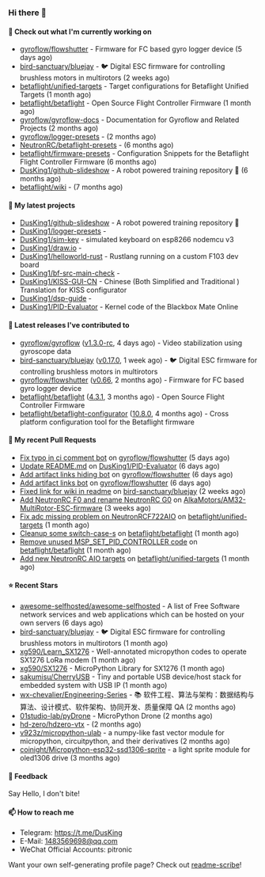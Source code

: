 ### Hi there 👋

#### 👷 Check out what I'm currently working on

- [gyroflow/flowshutter](https://github.com/gyroflow/flowshutter) - Firmware for FC based gyro logger device (5 days ago)
- [bird-sanctuary/bluejay](https://github.com/bird-sanctuary/bluejay) - :bird: Digital ESC firmware for controlling brushless motors in multirotors (2 weeks ago)
- [betaflight/unified-targets](https://github.com/betaflight/unified-targets) - Target configurations for Betaflight Unified Targets (1 month ago)
- [betaflight/betaflight](https://github.com/betaflight/betaflight) - Open Source Flight Controller Firmware (1 month ago)
- [gyroflow/gyroflow-docs](https://github.com/gyroflow/gyroflow-docs) - Documentation for Gyroflow and Related Projects (2 months ago)
- [gyroflow/logger-presets](https://github.com/gyroflow/logger-presets) -  (2 months ago)
- [NeutronRC/betaflight-presets](https://github.com/NeutronRC/betaflight-presets) -  (6 months ago)
- [betaflight/firmware-presets](https://github.com/betaflight/firmware-presets) - Configuration Snippets for the Betaflight Flight Controller Firmware (6 months ago)
- [DusKing1/github-slideshow](https://github.com/DusKing1/github-slideshow) - A robot powered training repository :robot: (6 months ago)
- [betaflight/wiki](https://github.com/betaflight/wiki) -  (7 months ago)

#### 🌱 My latest projects

- [DusKing1/github-slideshow](https://github.com/DusKing1/github-slideshow) - A robot powered training repository :robot:
- [DusKing1/logger-presets](https://github.com/DusKing1/logger-presets) - 
- [DusKing1/sim-key](https://github.com/DusKing1/sim-key) - simulated keyboard on esp8266 nodemcu v3
- [DusKing1/draw.io](https://github.com/DusKing1/draw.io) - 
- [DusKing1/helloworld-rust](https://github.com/DusKing1/helloworld-rust) - Rustlang running on a custom F103 dev board
- [DusKing1/bf-src-main-check](https://github.com/DusKing1/bf-src-main-check) - 
- [DusKing1/KISS-GUI-CN](https://github.com/DusKing1/KISS-GUI-CN) - Chinese (Both Simplified and Traditional ) Translation for KISS configurator
- [DusKing1/dsp-guide](https://github.com/DusKing1/dsp-guide) - 
- [DusKing1/PID-Evaluator](https://github.com/DusKing1/PID-Evaluator) - Kernel code of the Blackbox Mate Online

#### 🔭 Latest releases I've contributed to

- [gyroflow/gyroflow](https://github.com/gyroflow/gyroflow) ([v1.3.0-rc](https://github.com/gyroflow/gyroflow/releases/tag/v1.3.0-rc), 4 days ago) - Video stabilization using gyroscope data
- [bird-sanctuary/bluejay](https://github.com/bird-sanctuary/bluejay) ([v0.17.0](https://github.com/bird-sanctuary/bluejay/releases/tag/v0.17.0), 1 week ago) - :bird: Digital ESC firmware for controlling brushless motors in multirotors
- [gyroflow/flowshutter](https://github.com/gyroflow/flowshutter) ([v0.66](https://github.com/gyroflow/flowshutter/releases/tag/v0.66), 2 months ago) - Firmware for FC based gyro logger device
- [betaflight/betaflight](https://github.com/betaflight/betaflight) ([4.3.1](https://github.com/betaflight/betaflight/releases/tag/4.3.1), 3 months ago) - Open Source Flight Controller Firmware
- [betaflight/betaflight-configurator](https://github.com/betaflight/betaflight-configurator) ([10.8.0](https://github.com/betaflight/betaflight-configurator/releases/tag/10.8.0), 4 months ago) - Cross platform configuration tool for the Betaflight firmware

#### 🔨 My recent Pull Requests

- [Fix typo in ci comment bot](https://github.com/gyroflow/flowshutter/pull/154) on [gyroflow/flowshutter](https://github.com/gyroflow/flowshutter) (5 days ago)
- [Update README.md](https://github.com/DusKing1/PID-Evaluator/pull/29) on [DusKing1/PID-Evaluator](https://github.com/DusKing1/PID-Evaluator) (6 days ago)
- [Add artifact links hiding bot](https://github.com/gyroflow/flowshutter/pull/153) on [gyroflow/flowshutter](https://github.com/gyroflow/flowshutter) (6 days ago)
- [Add artifact links bot](https://github.com/gyroflow/flowshutter/pull/152) on [gyroflow/flowshutter](https://github.com/gyroflow/flowshutter) (6 days ago)
- [Fixed link for wiki in readme](https://github.com/bird-sanctuary/bluejay/pull/23) on [bird-sanctuary/bluejay](https://github.com/bird-sanctuary/bluejay) (2 weeks ago)
- [Add NeutronRC F0 and rename NeutronRC G0](https://github.com/AlkaMotors/AM32-MultiRotor-ESC-firmware/pull/91) on [AlkaMotors/AM32-MultiRotor-ESC-firmware](https://github.com/AlkaMotors/AM32-MultiRotor-ESC-firmware) (3 weeks ago)
- [Fix adc missing problem on NeutronRCF722AIO](https://github.com/betaflight/unified-targets/pull/676) on [betaflight/unified-targets](https://github.com/betaflight/unified-targets) (1 month ago)
- [Cleanup some switch-case-s](https://github.com/betaflight/betaflight/pull/11810) on [betaflight/betaflight](https://github.com/betaflight/betaflight) (1 month ago)
- [Remove unused MSP_SET_PID_CONTROLLER code](https://github.com/betaflight/betaflight/pull/11808) on [betaflight/betaflight](https://github.com/betaflight/betaflight) (1 month ago)
- [Add new NeutronRC AIO targets](https://github.com/betaflight/unified-targets/pull/663) on [betaflight/unified-targets](https://github.com/betaflight/unified-targets) (1 month ago)

#### ⭐ Recent Stars

- [awesome-selfhosted/awesome-selfhosted](https://github.com/awesome-selfhosted/awesome-selfhosted) - A list of Free Software network services and web applications which can be hosted on your own servers (6 days ago)
- [bird-sanctuary/bluejay](https://github.com/bird-sanctuary/bluejay) - :bird: Digital ESC firmware for controlling brushless motors in multirotors (1 month ago)
- [xg590/Learn_SX1276](https://github.com/xg590/Learn_SX1276) - Well-annotated micropython codes to operate SX1276 LoRa modem (1 month ago)
- [xg590/SX1276](https://github.com/xg590/SX1276) - MicroPython Library for SX1276 (1 month ago)
- [sakumisu/CherryUSB](https://github.com/sakumisu/CherryUSB) - Tiny and portable USB device/host stack for embedded system with USB IP (1 month ago)
- [wx-chevalier/Engineering-Series](https://github.com/wx-chevalier/Engineering-Series) - :books: 软件工程、算法与架构：数据结构与算法、设计模式、软件架构、协同开发、质量保障 QA (2 months ago)
- [01studio-lab/pyDrone](https://github.com/01studio-lab/pyDrone) - MicroPython Drone (2 months ago)
- [hd-zero/hdzero-vtx](https://github.com/hd-zero/hdzero-vtx) -  (2 months ago)
- [v923z/micropython-ulab](https://github.com/v923z/micropython-ulab) - a numpy-like fast vector module for micropython, circuitpython, and their derivatives (2 months ago)
- [coinight/Micropython-esp32-ssd1306-sprite](https://github.com/coinight/Micropython-esp32-ssd1306-sprite) - a light sprite module for oled1306 drive (3 months ago)

#### 💬 Feedback

Say Hello, I don't bite!

#### 📫 How to reach me

- Telegram: https://t.me/DusKing
- E-Mail: 1483569698@qq.com
- WeChat Official Accounts: pitronic

Want your own self-generating profile page? Check out [readme-scribe](https://github.com/muesli/readme-scribe)!

